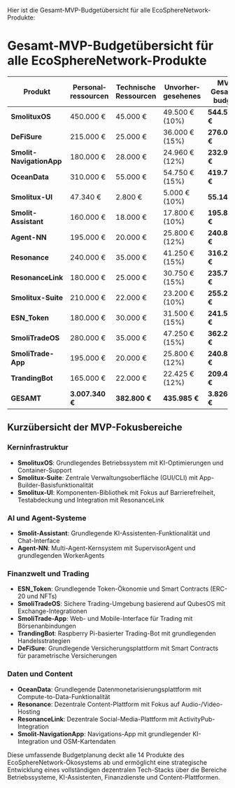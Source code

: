 Hier ist die Gesamt-MVP-Budgetübersicht für alle EcoSphereNetwork-Produkte:

# Gesamt-MVP-Budgetübersicht für alle EcoSphereNetwork-Produkte

| Produkt | Personal­ressourcen | Technische Ressourcen | Unvorher­gesehenes | MVP Gesamt­budget | Zeitraum |
|---------|---------------------|----------------------|---------------------|------------------|----------|
| **SmolituxOS** | 450.000 € | 45.000 € | 49.500 € (10%) | **544.500 €** | 6 Monate |
| **DeFiSure** | 215.000 € | 25.000 € | 36.000 € (15%) | **276.000 €** | 4 Monate |
| **Smolit-NavigationApp** | 180.000 € | 28.000 € | 24.960 € (12%) | **232.960 €** | 4 Monate |
| **OceanData** | 310.000 € | 55.000 € | 54.750 € (15%) | **419.750 €** | 6 Monate |
| **Smolitux-UI** | 47.340 € | 2.800 € | 5.000 € (10%) | **55.140 €** | 3 Monate |
| **Smolit-Assistant** | 160.000 € | 18.000 € | 17.800 € (10%) | **195.800 €** | 3 Monate |
| **Agent-NN** | 195.000 € | 20.000 € | 25.800 € (12%) | **240.800 €** | 4 Monate |
| **Resonance** | 240.000 € | 35.000 € | 41.250 € (15%) | **316.250 €** | 5 Monate |
| **ResonanceLink** | 180.000 € | 25.000 € | 30.750 € (15%) | **235.750 €** | 4 Monate |
| **Smolitux-Suite** | 210.000 € | 22.000 € | 23.200 € (10%) | **255.200 €** | 5 Monate |
| **ESN_Token** | 180.000 € | 30.000 € | 31.500 € (15%) | **241.500 €** | 4 Monate |
| **SmoliTradeOS** | 280.000 € | 35.000 € | 47.250 € (15%) | **362.250 €** | 6 Monate |
| **SmoliTrade-App** | 195.000 € | 20.000 € | 25.800 € (12%) | **240.800 €** | 5 Monate |
| **TrandingBot** | 165.000 € | 22.000 € | 22.425 € (12%) | **209.425 €** | 4 Monate |
| **GESAMT** | **3.007.340 €** | **382.800 €** | **435.985 €** | **3.826.125 €** | |

## Kurzübersicht der MVP-Fokusbereiche

### Kerninfrastruktur
- **SmolituxOS**: Grundlegendes Betriebssystem mit KI-Optimierungen und Container-Support
- **Smolitux-Suite**: Zentrale Verwaltungsoberfläche (GUI/CLI) mit App-Builder-Basisfunktionalität
- **Smolitux-UI**: Komponenten-Bibliothek mit Fokus auf Barrierefreiheit, Testabdeckung und Integration mit ResonanceLink

### AI und Agent-Systeme
- **Smolit-Assistant**: Grundlegende KI-Assistenten-Funktionalität und Chat-Interface
- **Agent-NN**: Multi-Agent-Kernsystem mit SupervisorAgent und grundlegenden WorkerAgents

### Finanzwelt und Trading
- **ESN_Token**: Grundlegende Token-Ökonomie und Smart Contracts (ERC-20 und NFTs)
- **SmoliTradeOS**: Sichere Trading-Umgebung basierend auf QubesOS mit Exchange-Integrationen
- **SmoliTrade-App**: Web- und Mobile-Interface für Trading mit Börsenanbindungen
- **TrandingBot**: Raspberry Pi-basierter Trading-Bot mit grundlegenden Handelsstrategien
- **DeFiSure**: Grundlegende Versicherungsplattform mit Smart Contracts für parametrische Versicherungen

### Daten und Content
- **OceanData**: Grundlegende Datenmonetarisierungsplattform mit Compute-to-Data-Funktionalität
- **Resonance**: Dezentrale Content-Plattform mit Fokus auf Audio-/Video-Hosting
- **ResonanceLink**: Dezentrale Social-Media-Plattform mit ActivityPub-Integration
- **Smolit-NavigationApp**: Navigations-App mit grundlegender KI-Integration und OSM-Kartendaten

Diese umfassende Budgetplanung deckt alle 14 Produkte des EcoSphereNetwork-Ökosystems ab und ermöglicht eine strategische Entwicklung eines vollständigen dezentralen Tech-Stacks über die Bereiche Betriebssysteme, KI-Assistenten, Finanzdienste und Content-Plattformen.
